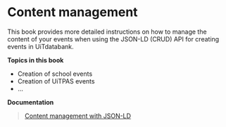 ---
---
# Content management

This book provides more detailed instructions on how to manage the content of your events when using the JSON-LD (CRUD) API for creating events in UiTdatabank.

**Topics in this book**
* Creation of school events
* Creation of UiTPAS events
* ...

**Documentation**
> [Content management with JSON-LD](https://documentatie.uitdatabank.be/content/content-management/latest/school-offers/start.html)
